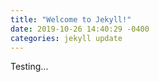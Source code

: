 ```yaml
---
title: "Welcome to Jekyll!"
date: 2019-10-26 14:40:29 -0400
categories: jekyll update
---
```


Testing...
